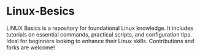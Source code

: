 # Linux-Besics
LINUX Basics is a repository for foundational Linux knowledge. It includes tutorials on essential commands, practical scripts, and configuration tips. Ideal for beginners looking to enhance their Linux skills. Contributions and forks are welcome!
